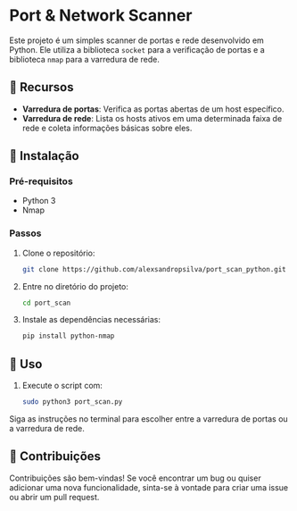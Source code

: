 # Port & Network Scanner

Este projeto é um simples scanner de portas e rede desenvolvido em Python. Ele utiliza a biblioteca `socket` para a verificação de portas e a biblioteca `nmap` para a varredura de rede.

## 🌟 Recursos

- **Varredura de portas**: Verifica as portas abertas de um host específico.
- **Varredura de rede**: Lista os hosts ativos em uma determinada faixa de rede e coleta informações básicas sobre eles.

## 🔧 Instalação

### Pré-requisitos

- Python 3
- Nmap

### Passos

1. Clone o repositório:

   ```bash
   git clone https://github.com/alexsandropsilva/port_scan_python.git

2. Entre no diretório do projeto:
   ```bash
   cd port_scan

3. Instale as dependências necessárias:
   ```bash
   pip install python-nmap

## 🚀 Uso

1. Execute o script com:
   ```bash
   sudo python3 port_scan.py
   
Siga as instruções no terminal para escolher entre a varredura de portas ou a varredura de rede.

## 🤝 Contribuições
Contribuições são bem-vindas! Se você encontrar um bug ou quiser adicionar uma nova funcionalidade, sinta-se à vontade para criar uma issue ou abrir um pull request.
